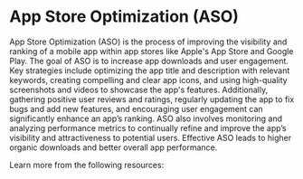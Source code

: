 # App Store Optimization (ASO)

App Store Optimization (ASO) is the process of improving the visibility and ranking of a mobile app within app stores like Apple's App Store and Google Play. The goal of ASO is to increase app downloads and user engagement. Key strategies include optimizing the app title and description with relevant keywords, creating compelling and clear app icons, and using high-quality screenshots and videos to showcase the app's features. Additionally, gathering positive user reviews and ratings, regularly updating the app to fix bugs and add new features, and encouraging user engagement can significantly enhance an app’s ranking. ASO also involves monitoring and analyzing performance metrics to continually refine and improve the app’s visibility and attractiveness to potential users. Effective ASO leads to higher organic downloads and better overall app performance.

Learn more from the following resources:

